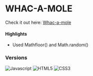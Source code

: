 # WHAC-A-MOLE

Check it out here: [Whac-a-mole](https://guavalines.github.io/Whac-a-mole/)

#### Highlights
- Used Mathfloor() and Math.random()

### Versions

![Javascript](https://img.shields.io/badge/JavaScript-323330?style=for-the-badge&logo=javascript&logoColor=F7DF1E)
![HTML5](https://img.shields.io/badge/HTML5-E34F26?style=for-the-badge&logo=html5&logoColor=white)
![CSS3](https://img.shields.io/badge/CSS3-1572B6?style=for-the-badge&logo=css3&logoColor=white)

